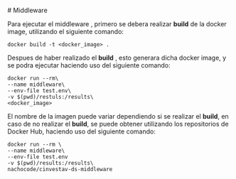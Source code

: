 <M-k># Middleware

Para ejecutar el middleware , primero se debera realizar **build** de la docker image, utilizando el siguiente comando:
```
docker build -t <docker_image> .
```

Despues de haber realizado el **build** , esto generara dicha docker image, y se podra ejecutar haciendo uso del siguiente comando:
```
docker run --rm\ 
--name middleware\
--env-file test.env\
-v $(pwd)/restuls:/results\ 
<docker_image> 
```
El nombre de la imagen puede variar dependiendo si se realizar el **build**,  en caso de no realizar el **build**, se puede obtener utilizando los repositorios de Docker Hub, haciendo uso del siguiente comando:

```
docker run --rm \
--name middleware\
--env-file test.env
-v $(pwd)/results:/results\
nachocode/cinvestav-ds-middleware
```


